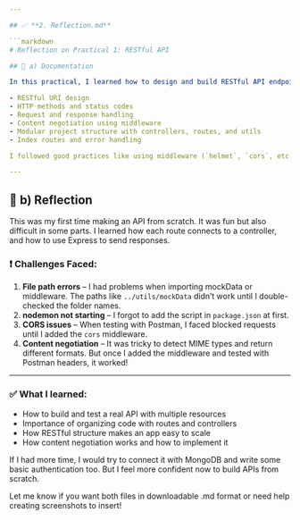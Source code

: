 ```yaml
---

## ✅ **2. Reflection.md**

```markdown
# Reflection on Practical 1: RESTful API

## 📝 a) Documentation

In this practical, I learned how to design and build RESTful API endpoints for a simple social media platform using Node.js and Express. I applied concepts such as:

- RESTful URI design
- HTTP methods and status codes
- Request and response handling
- Content negotiation using middleware
- Modular project structure with controllers, routes, and utils
- Index routes and error handling

I followed good practices like using middleware (`helmet`, `cors`, etc.) and separating logic into different folders.

---
```


## 💬 b) Reflection

This was my first time making an API from scratch. It was fun but also difficult in some parts. I learned how each route connects to a controller, and how to use Express to send responses.

### ❗ Challenges Faced:

1. **File path errors** – I had problems when importing mockData or middleware. The paths like `../utils/mockData` didn’t work until I double-checked the folder names.
2. **nodemon not starting** – I forgot to add the script in `package.json` at first.
3. **CORS issues** – When testing with Postman, I faced blocked requests until I added the `cors` middleware.
4. **Content negotiation** – It was tricky to detect MIME types and return different formats. But once I added the middleware and tested with Postman headers, it worked!

---

### ✅ What I learned:
- How to build and test a real API with multiple resources
- Importance of organizing code with routes and controllers
- How RESTful structure makes an app easy to scale
- How content negotiation works and how to implement it

If I had more time, I would try to connect it with MongoDB and write some basic authentication too. But I feel more confident now to build APIs from scratch.

Let me know if you want both files in downloadable .md format or need help creating screenshots to insert!